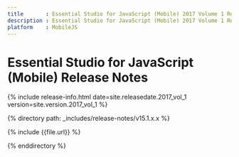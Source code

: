 ```yaml
---
title       : Essential Studio for JavaScript (Mobile) 2017 Volume 1 Release Notes
description : Essential Studio for JavaScript (Mobile) 2017 Volume 1 Release Notes
platform    : MobileJS
---
```


# Essential Studio for JavaScript (Mobile) Release Notes

{% include release-info.html date=site.releasedate.2017_vol_1 version=site.version.2017_vol_1 %} 

{% directory path: _includes/release-notes/v15.1.x.x %}

{% include {{file.url}} %}

{% enddirectory %}